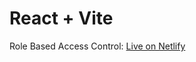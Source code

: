 # React + Vite

Role Based Access Control: [Live on Netlify](https://rolebasedaccesscontrol.netlify.app/)